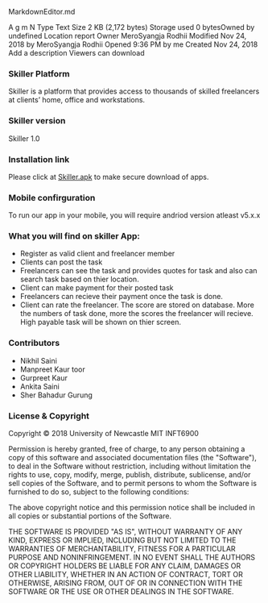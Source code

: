 MarkdownEditor.md

A
g
m
N
Type
Text
Size
2 KB (2,172 bytes)
Storage used
0 bytesOwned by undefined
Location
report
Owner
MeroSyangja Rodhii
Modified
Nov 24, 2018 by MeroSyangja Rodhii
Opened
9:36 PM by me
Created
Nov 24, 2018
Add a description
Viewers can download
### Skiller Platform
Skiller is a platform that provides access to thousands of skilled freelancers at clients’ home, office and workstations. 

### Skiller version
Skiller 1.0
### Installation link
Please click at [Skiller.apk](https://github.com/NikhilSaini38/skiller-api.git) to make secure download of apps.

### Mobile confirguration
To run our app in your mobile, you will require andriod version atleast v5.x.x
### What you will find on skiller App:
* Register as valid client and freelancer member
* Clients can post the task
* Freelancers can see the task and provides quotes for task and also can search task based on thier location.
* Client can make payment for their posted task
* Freelancers can recieve their payment once the task  is done.
* Client can rate the freelancer. The score are stored on database. More the numbers of task done, more the scores the freelancer will recieve. High payable task will be shown on thier screen. 



### Contributors
* Nikhil Saini
* Manpreet Kaur toor
* Gurpreet Kaur
* Ankita Saini
* Sher Bahadur Gurung
### License & Copyright
Copyright  ©  2018 University of Newcastle MIT INFT6900

Permission is hereby granted, free of charge, to any person obtaining a copy of this software and associated documentation files (the "Software"), to deal in the Software without restriction, including without limitation the rights to use, copy, modify, merge, publish, distribute, sublicense, and/or sell copies of the Software, and to permit persons to whom the Software is furnished to do so, subject to the following conditions:

The above copyright notice and this permission notice shall be included in all copies or substantial portions of the Software.

THE SOFTWARE IS PROVIDED "AS IS", WITHOUT WARRANTY OF ANY KIND, EXPRESS OR IMPLIED, INCLUDING BUT NOT LIMITED TO THE WARRANTIES OF MERCHANTABILITY, FITNESS FOR A PARTICULAR PURPOSE AND NONINFRINGEMENT. IN NO EVENT SHALL THE AUTHORS OR COPYRIGHT HOLDERS BE LIABLE FOR ANY CLAIM, DAMAGES OR OTHER LIABILITY, WHETHER IN AN ACTION OF CONTRACT, TORT OR OTHERWISE, ARISING FROM, OUT OF OR IN CONNECTION WITH THE SOFTWARE OR THE USE OR OTHER DEALINGS IN THE SOFTWARE.





